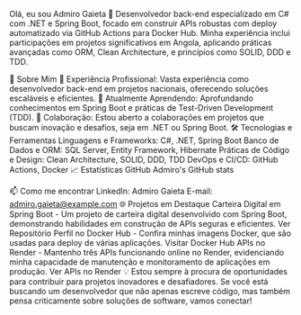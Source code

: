Olá, eu sou Admiro Gaieta 👋
Desenvolvedor back-end especializado em C# com .NET e Spring Boot, focado em construir APIs robustas com deploy automatizado via GitHub Actions para Docker Hub. Minha experiência inclui participações em projetos significativos em Angola, aplicando práticas avançadas como ORM, Clean Architecture, e princípios como SOLID, DDD e TDD.

🚀 Sobre Mim
🔭 Experiência Profissional: Vasta experiência como desenvolvedor back-end em projetos nacionais, oferecendo soluções escaláveis e eficientes.
🌱 Atualmente Aprendendo: Aprofundando conhecimentos em Spring Boot e práticas de Test-Driven Development (TDD).
💬 Colaboração: Estou aberto a colaborações em projetos que buscam inovação e desafios, seja em .NET ou Spring Boot.
🛠️ Tecnologias e Ferramentas
Linguagens e Frameworks: C#, .NET, Spring Boot
Banco de Dados e ORM: SQL Server, Entity Framework, Hibernate
Práticas de Código e Design: Clean Architecture, SOLID, DDD, TDD
DevOps e CI/CD: GitHub Actions, Docker
📈 Estatísticas GitHub
Admiro's GitHub stats

📫 Como me encontrar
LinkedIn: Admiro Gaieta
E-mail: admiro.gaieta@example.com
🌐 Projetos em Destaque
Carteira Digital em Spring Boot - Um projeto de carteira digital desenvolvido com Spring Boot, demonstrando habilidades em construção de APIs seguras e eficientes. Ver Repositório
Perfil no Docker Hub - Confira minhas imagens Docker, que são usadas para deploy de várias aplicações. Visitar Docker Hub
APIs no Render - Mantenho três APIs funcionando online no Render, evidenciando minha capacidade de manutenção e monitoramento de aplicações em produção. Ver APIs no Render
💡 Estou sempre à procura de oportunidades para contribuir para projetos inovadores e desafiadores. Se você está buscando um desenvolvedor que não apenas escreve código, mas também pensa criticamente sobre soluções de software, vamos conectar!
